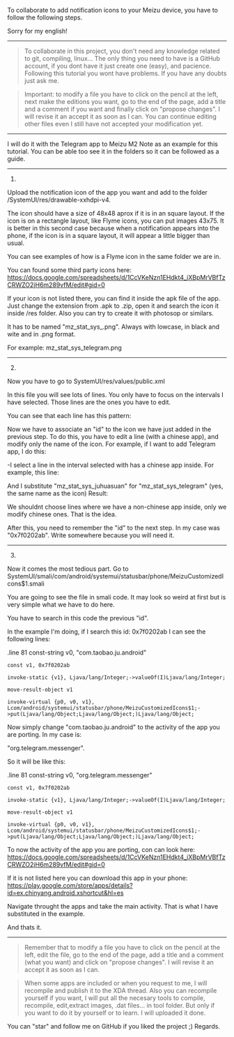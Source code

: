                                              
					



To collaborate to add notification icons to your Meizu device, you have to follow the following steps.

Sorry for my english!

-------------------------------------------------------------------------------------------


>To collaborate in this project, you don't need any knowledge related to git, compiling, linux...
The only thing you need to have is a GitHub account, if you dont have it just create one (easy), and pacience. Following this tutorial you wont have problems. If you have any doubts just ask me.


>Important: to modify a file you have to click on the pencil at the left, next make the editions you want, go to the end of the page, add a title and a comment if you want and finally click on
"propose changes". I will revise it an accept it as soon as I can. You can continue editing other files even I still have not accepted your modification yet.


---------------------------------------------------------------------------------------------


I will do it with the Telegram app to Meizu M2 Note as an example for this tutorial.
You can be able too see it in the folders so it can be followed as a guide.

---------------------------------------------------------------------------------------------


1)

Upload the notification icon of the app you want and add to the folder /SystemUI/res/drawable-xxhdpi-v4.

The icon should have a size of 48x48 aprox if it is in an square layout. If the icon is on a rectangle layout, like Flyme icons, you can put images 43x75. It is better in this second case because when a notification appears into the phone, if the icon is in a square layout, it will appear a little bigger than usual.

You can see examples of how is a Flyme icon in the same folder we are in.

You can found some third party icons here: https://docs.google.com/spreadsheets/d/1CcVKeNzn1EHdkt4_iXBpMrVBfTzCRWZO2jH6m289vfM/edit#gid=0

If your icon is not listed there, you can find it inside the apk file of the app. 
Just change the extension from .apk to .zip, open it and search the icon it inside /res folder.
Also you can try to create it with photosop or similars.


It has to be named "mz_stat_sys_<name of the app>.png".
Always with lowcase, in black and wite and in .png format.

For example: mz_stat_sys_telegram.png


-------------------------------------------------------------------------------------------

2)

Now you have to go to SystemUI/res/values/public.xml 

In this file you will see lots of lines. You only have to focus on the intervals I have selected. 
Those lines are the ones you have to edit.

You can see that each line has this pattern:

<public type="drawable" name="mz_stat_sys_<name_of_app>" id="<number in hexadecimal>" />

Now we have to associate an "id" to the icon we have just added in the previous step.
To do this, you have to edit a line (with a chinese app), and modify only the name of the icon. 
For example, if I want to add Telegram app, I do this:

-I select a line in the interval selected with has a chinese app inside. For example, this line:
<public type="drawable" name="mz_stat_sys_juhuasuan" id="0x7f0202ab" />

And I substitute "mz_stat_sys_juhuasuan" for "mz_stat_sys_telegram" (yes, the same name as the icon)
Result: <public type="drawable" name="mz_stat_sys_telegram" id="0x7f0202ab" />

We shouldnt choose lines where we have a non-chinese app inside, only we modify chinese ones. That is the idea.


After this, you need to remember the "id" to the next step. In my case was "0x7f0202ab". 
Write somewhere because you will need it.


---------------------------------------------------------------------------------------------


3)

Now it comes the most tedious part.
Go to SystemUI/smali/com/android/systemui/statusbar/phone/MeizuCustomizedIcons$1.smali

You are going to see the file in smali code. It may look so weird at first but is very simple what we have to do here.

You have to search in this code the previous "id".


In the example I'm doing, if I search this id: 0x7f0202ab I can see the following lines:

.line 81
    const-string v0, "com.taobao.ju.android"

    const v1, 0x7f0202ab

    invoke-static {v1}, Ljava/lang/Integer;->valueOf(I)Ljava/lang/Integer;

    move-result-object v1

    invoke-virtual {p0, v0, v1}, Lcom/android/systemui/statusbar/phone/MeizuCustomizedIcons$1;->put(Ljava/lang/Object;Ljava/lang/Object;)Ljava/lang/Object;


Now simply change "com.taobao.ju.android" to the activity of the app you are porting. In my case is:

"org.telegram.messenger".

So it will be like this:


.line 81
    const-string v0, "org.telegram.messenger"

    const v1, 0x7f0202ab

    invoke-static {v1}, Ljava/lang/Integer;->valueOf(I)Ljava/lang/Integer;

    move-result-object v1

    invoke-virtual {p0, v0, v1}, Lcom/android/systemui/statusbar/phone/MeizuCustomizedIcons$1;->put(Ljava/lang/Object;Ljava/lang/Object;)Ljava/lang/Object;



To now the activity of the app you are porting, con can look here: https://docs.google.com/spreadsheets/d/1CcVKeNzn1EHdkt4_iXBpMrVBfTzCRWZO2jH6m289vfM/edit#gid=0

If it is not listed here you can download this app in your phone: https://play.google.com/store/apps/details?id=ex.chinyang.android.xshortcut&hl=es

Navigate throught the apps and take the main activity. That is what I have substituted in the example.


And thats it. 

----------------------------------------------------------------------------------------


>Remember that to modify a file you have to click on the pencil at the left, edit the file, go to the end of the page, add a title and a comment (what you want) and click on
"propose changes". I will revise it an accept it as soon as I can.


>When some apps are included or when you request to me, I will recompile and publish it to the XDA thread.
Also you can recompile yourself if you want, I will put all the necesary tools to compile, recompile, edit,extract images, .dat files... in tool folder. But only if you want to do it by yourself or to learn. I will uploaded it done.


You can "star" and follow me on GitHub if you liked the project ;)
Regards.









